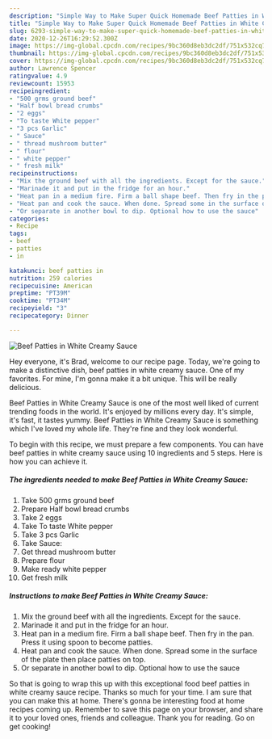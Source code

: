 ```yaml
---
description: "Simple Way to Make Super Quick Homemade Beef Patties in White Creamy Sauce"
title: "Simple Way to Make Super Quick Homemade Beef Patties in White Creamy Sauce"
slug: 6293-simple-way-to-make-super-quick-homemade-beef-patties-in-white-creamy-sauce
date: 2020-12-26T16:29:52.300Z
image: https://img-global.cpcdn.com/recipes/9bc360d8eb3dc2df/751x532cq70/beef-patties-in-white-creamy-sauce-recipe-main-photo.jpg
thumbnail: https://img-global.cpcdn.com/recipes/9bc360d8eb3dc2df/751x532cq70/beef-patties-in-white-creamy-sauce-recipe-main-photo.jpg
cover: https://img-global.cpcdn.com/recipes/9bc360d8eb3dc2df/751x532cq70/beef-patties-in-white-creamy-sauce-recipe-main-photo.jpg
author: Lawrence Spencer
ratingvalue: 4.9
reviewcount: 15953
recipeingredient:
- "500 grms ground beef"
- "Half bowl bread crumbs"
- "2 eggs"
- "To taste White pepper"
- "3 pcs Garlic"
- " Sauce"
- " thread mushroom butter"
- " flour"
- " white pepper"
- " fresh milk"
recipeinstructions:
- "Mix the ground beef with all the ingredients. Except for the sauce."
- "Marinade it and put in the fridge for an hour."
- "Heat pan in a medium fire. Firm a ball shape beef. Then fry in the pan. Press it using spoon to become patties."
- "Heat pan and cook the sauce. When done. Spread some in the surface of the plate then place patties on top."
- "Or separate in another bowl to dip. Optional how to use the sauce"
categories:
- Recipe
tags:
- beef
- patties
- in

katakunci: beef patties in 
nutrition: 259 calories
recipecuisine: American
preptime: "PT39M"
cooktime: "PT34M"
recipeyield: "3"
recipecategory: Dinner

---
```



![Beef Patties in White Creamy Sauce](https://img-global.cpcdn.com/recipes/9bc360d8eb3dc2df/751x532cq70/beef-patties-in-white-creamy-sauce-recipe-main-photo.jpg)

Hey everyone, it's Brad, welcome to our recipe page. Today, we're going to make a distinctive dish, beef patties in white creamy sauce. One of my favorites. For mine, I'm gonna make it a bit unique. This will be really delicious.



Beef Patties in White Creamy Sauce is one of the most well liked of current trending foods in the world. It's enjoyed by millions every day. It's simple, it's fast, it tastes yummy. Beef Patties in White Creamy Sauce is something which I've loved my whole life. They're fine and they look wonderful.


To begin with this recipe, we must prepare a few components. You can have beef patties in white creamy sauce using 10 ingredients and 5 steps. Here is how you can achieve it.

<!--inarticleads1-->

##### The ingredients needed to make Beef Patties in White Creamy Sauce:

1. Take 500 grms ground beef
1. Prepare Half bowl bread crumbs
1. Take 2 eggs
1. Take To taste White pepper
1. Take 3 pcs Garlic
1. Take  Sauce:
1. Get  thread mushroom butter
1. Prepare  flour
1. Make ready  white pepper
1. Get  fresh milk




<!--inarticleads2-->

##### Instructions to make Beef Patties in White Creamy Sauce:

1. Mix the ground beef with all the ingredients. Except for the sauce.
1. Marinade it and put in the fridge for an hour.
1. Heat pan in a medium fire. Firm a ball shape beef. Then fry in the pan. Press it using spoon to become patties.
1. Heat pan and cook the sauce. When done. Spread some in the surface of the plate then place patties on top.
1. Or separate in another bowl to dip. Optional how to use the sauce




So that is going to wrap this up with this exceptional food beef patties in white creamy sauce recipe. Thanks so much for your time. I am sure that you can make this at home. There's gonna be interesting food at home recipes coming up. Remember to save this page on your browser, and share it to your loved ones, friends and colleague. Thank you for reading. Go on get cooking!
